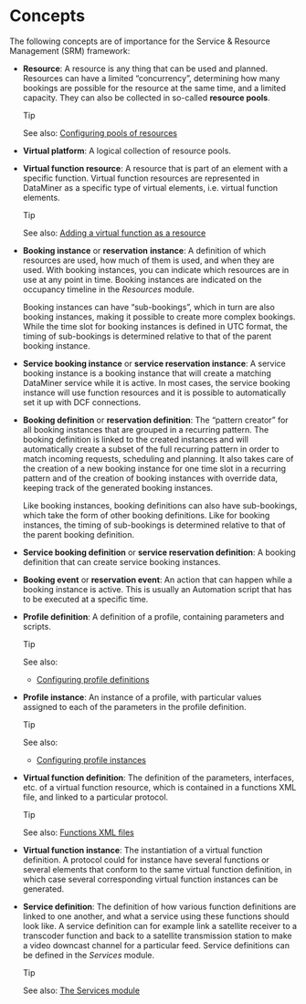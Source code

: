# Concepts

The following concepts are of importance for the Service & Resource Management (SRM) framework:

- **Resource**: A resource is any thing that can be used and planned. Resources can have a limited “concurrency”, determining how many bookings are possible for the resource at the same time, and a limited capacity. They can also be collected in so-called **resource pools**.

    > [!TIP]
    > See also:
    > [Configuring pools of resources](Configuring_pools_of_resources.md)

- **Virtual platform**: A logical collection of resource pools.

- **Virtual function resource**: A resource that is part of an element with a specific function. Virtual function resources are represented in DataMiner as a specific type of virtual elements, i.e. virtual function elements.

    > [!TIP]
    > See also:
    > [Adding a virtual function as a resource](Configuring_pools_of_resources.md#adding-a-virtual-function-as-a-resource)

- **Booking instance** or **reservation** **instance**: A definition of which resources are used, how much of them is used, and when they are used. With booking instances, you can indicate which resources are in use at any point in time. Booking instances are indicated on the occupancy timeline in the *Resources* module.

    Booking instances can have “sub-bookings”, which in turn are also booking instances, making it possible to create more complex bookings. While the time slot for booking instances is defined in UTC format, the timing of sub-bookings is determined relative to that of the parent booking instance.

- **Service booking instance** or **service reservation instance**: A service booking instance is a booking instance that will create a matching DataMiner service while it is active. In most cases, the service booking instance will use function resources and it is possible to automatically set it up with DCF connections.

- **Booking definition** or **reservation definition**: The “pattern creator” for all booking instances that are grouped in a recurring pattern. The booking definition is linked to the created instances and will automatically create a subset of the full recurring pattern in order to match incoming requests, scheduling and planning. It also takes care of the creation of a new booking instance for one time slot in a recurring pattern and of the creation of booking instances with override data, keeping track of the generated booking instances.

    Like booking instances, booking definitions can also have sub-bookings, which take the form of other booking definitions. Like for booking instances, the timing of sub-bookings is determined relative to that of the parent booking definition.

- **Service booking definition** or **service reservation definition**: A booking definition that can create service booking instances.

- **Booking event** or **reservation event**: An action that can happen while a booking instance is active. This is usually an Automation script that has to be executed at a specific time.

- **Profile definition**: A definition of a profile, containing parameters and scripts.

    > [!TIP]
    > See also:
    > -  [Configuring profile definitions](Configuring_profile_definitions.md)

- **Profile instance**: An instance of a profile, with particular values assigned to each of the parameters in the profile definition.

    > [!TIP]
    > See also:
    > -  [Configuring profile instances](Configuring_profile_instances.md)

- **Virtual function definition**: The definition of the parameters, interfaces, etc. of a virtual function resource, which is contained in a functions XML file, and linked to a particular protocol.

    > [!TIP]
    > See also:
    > [Functions XML files](Functions_XML_files.md)

- **Virtual function instance**: The instantiation of a virtual function definition. A protocol could for instance have several functions or several elements that conform to the same virtual function definition, in which case several corresponding virtual function instances can be generated.

- **Service definition**: The definition of how various function definitions are linked to one another, and what a service using these functions should look like. A service definition can for example link a satellite receiver to a transcoder function and back to a satellite transmission station to make a video downcast channel for a particular feed. Service definitions can be defined in the *Services* module.

    > [!TIP]
    > See also:
    > [The Services module](The_Services_module.md)
